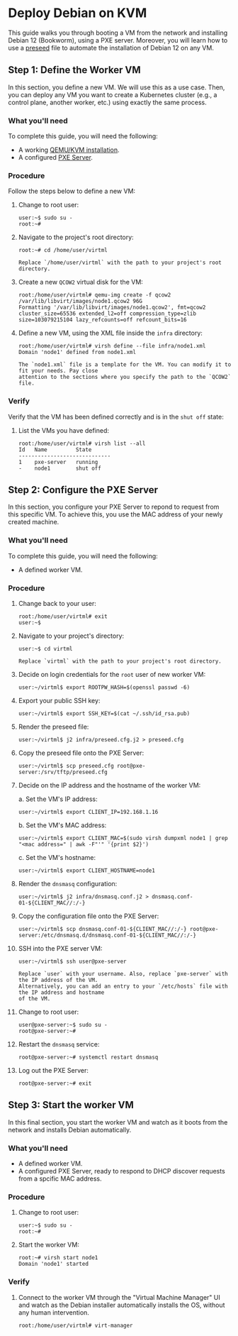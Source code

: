 # Deploy Debian on KVM

This guide walks you through booting a VM from the network and installing Debian 12 (Bookworm),
using a PXE server. Moreover, you will learn how to use a [preseed](https://wiki.debian.org/DebianInstaller/Preseed)
file to automate the installation of Debian 12 on any VM.

## Step 1: Define the Worker VM

In this section, you define a new VM. We will use this as a use case. Then, you can deploy any VM
you want to create a Kubernetes cluster (e.g., a control plane, another worker, etc.) using exactly
the same process.

### What you'll need

To complete this guide, you will need the following:

* A working [QEMU/KVM installation](../qemu-kvm).
* A configured [PXE Server](pxe-server).

### Procedure

Follow the steps below to define a new VM:

1. Change to root user:

    ```console
    user:~$ sudo su -
    root:~#
    ```

1. Navigate to the project's root directory:

    ```console
    root:~# cd /home/user/virtml
    ```

    ```{note}
    Replace `/home/user/virtml` with the path to your project's root directory.
    ```

1. Create a new `QCOW2` virtual disk for the VM:

    ```console
    root:/home/user/virtml# qemu-img create -f qcow2 /var/lib/libvirt/images/node1.qcow2 96G
    Formatting '/var/lib/libvirt/images/node1.qcow2', fmt=qcow2 cluster_size=65536 extended_l2=off compression_type=zlib size=103079215104 lazy_refcounts=off refcount_bits=16
    ```

1. Define a new VM, using the XML file inside the `infra` directory:

    ```console
    root:/home/user/virtml# virsh define --file infra/node1.xml
    Domain 'node1' defined from node1.xml
    ```

    ```{note}
    The `node1.xml` file is a template for the VM. You can modify it to fit your needs. Pay close
    attention to the sections where you specify the path to the `QCOW2` file.
    ```

### Verify

Verify that the VM has been defined correctly and is in the `shut off` state:

1. List the VMs you have defined:

    ```console
    root:/home/user/virtml# virsh list --all
    Id   Name         State
    -----------------------------
    1    pxe-server   running
    -    node1        shut off
    ```

## Step 2: Configure the PXE Server

In this section, you configure your PXE Server to repond to request from this specific VM. To
achieve this, you use the MAC address of your newly created machine.

### What you'll need

To complete this guide, you will need the following:

* A defined worker VM.

### Procedure

1. Change back to your user:

    ```console
    root:/home/user/virtml# exit
    user:~$
    ```

1. Navigate to your project's directory:

    ```console
    user:~$ cd virtml
    ```

    ```{note}
    Replace `virtml` with the path to your project's root directory.
    ```

1. Decide on login credentials for the `root` user of new worker VM:

    ```console
    user:~/virtml$ export ROOTPW_HASH=$(openssl passwd -6)
    ```

1. Export your public SSH key:

    ```console
    user:~/virtml$ export SSH_KEY=$(cat ~/.ssh/id_rsa.pub)
    ```

1. Render the preseed file:

    ```console
    user:~/virtml$ j2 infra/preseed.cfg.j2 > preseed.cfg
    ```

1. Copy the preseed file onto the PXE Server:

    ```console
    user:~/virtml$ scp preseed.cfg root@pxe-server:/srv/tftp/preseed.cfg
    ```

1. Decide on the IP address and the hostname of the worker VM:

    a. Set the VM's IP address:

    ```console
    user:~/virtml$ export CLIENT_IP=192.168.1.16
    ```

    b. Set the VM's MAC address:

    ```console
    user:~/virtml$ export CLIENT_MAC=$(sudo virsh dumpxml node1 | grep "<mac address=" | awk -F"'" '{print $2}')
    ```

    c. Set the VM's hostname:

    ```console
    user:~/virtml$ export CLIENT_HOSTNAME=node1
    ```

1. Render the `dnsmasq` configuration:

    ```console
    user:~/virtml$ j2 infra/dnsmasq.conf.j2 > dnsmasq.conf-01-${CLIENT_MAC//:/-}
    ```

1. Copy the configuration file onto the PXE Server:

    ```console
    user:~/virtml$ scp dnsmasq.conf-01-${CLIENT_MAC//:/-} root@pxe-server:/etc/dnsmasq.d/dnsmasq.conf-01-${CLIENT_MAC//:/-}
    ```

1. SSH into the PXE server VM:

    ```console
    user:~/virtml$ ssh user@pxe-server
    ```

    ```{note}
    Replace `user` with your username. Also, replace `pxe-server` with the IP address of the VM.
    Alternatively, you can add an entry to your `/etc/hosts` file with the IP address and hostname
    of the VM.
    ```

1. Change to root user:

    ```console
    user@pxe-server:~$ sudo su -
    root@pxe-server:~#
    ```

1. Restart the `dnsmasq` service:

    ```console
    root@pxe-server:~# systemctl restart dnsmasq
    ```

1. Log out the PXE Server:

    ```console
    root@pxe-server:~# exit
    ```

## Step 3: Start the worker VM

In this final section, you start the worker VM and watch as it boots from the network and installs
Debian automatically.

### What you'll need

* A defined worker VM.
* A configured PXE Server, ready to respond to DHCP discover requests from a spcific MAC address.

### Procedure

1. Change to root user:

    ```console
    user:~$ sudo su -
    root:~#
    ```

1. Start the worker VM:

    ```console
    root:~# virsh start node1
    Domain 'node1' started
    ```

### Verify

1. Connect to the worker VM through the "Virtual Machine Manager" UI and watch as the Debian
   installer automatically installs the OS, without any human intervention.

    ```console
    root:/home/user/virtml# virt-manager
    ```
